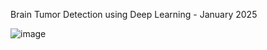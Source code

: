 Brain Tumor Detection using Deep Learning - January 2025

![image](https://github.com/user-attachments/assets/65f68687-048a-441b-9c88-0625a123757a)

